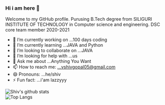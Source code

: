 ### Hi i am here  👋

Welcome to my GitHub profile.
Purusing B.Tech degree from SILIGURI INSTITUTE OF TECHNOLOGY in Computer science and engineering.
DSC core team member 2020-2021


- 🔭 I’m currently working on ...100 days coding
- 🌱 I’m currently learning ...JAVA and Python
- 👯 I’m looking to collaborate on ...JAVA
- 🤔 I’m looking for help with ...us
- 💬 Ask me about ...Anything You Want
- 📫 How to reach me: ...vshivgopal05@gmail.com
- 😄 Pronouns: ...he/shiv
- ⚡ Fun fact: ...i'am lazzyyy





![Shiv's github stats](https://github-readme-stats.vercel.app/api?username=shivgopal07&show_icons=true&theme=tokyonight)  
![Top Langs](https://github-readme-stats.vercel.app/api/top-langs/?username=shivgopal07&layout=compact&theme=tokyonight)  
